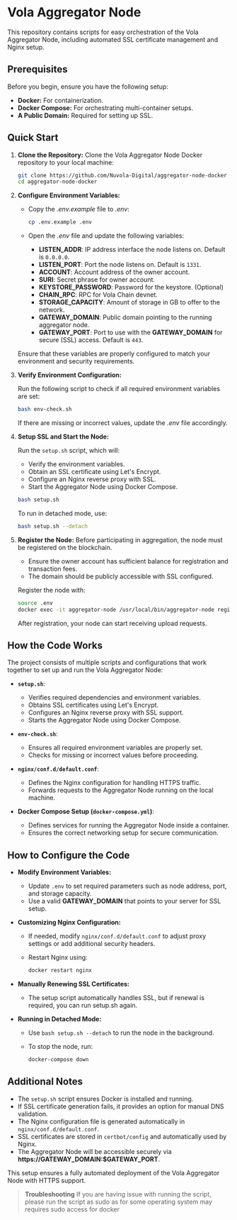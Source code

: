 # Vola Aggregator Node

This repository contains scripts for easy orchestration of the Vola Aggregator Node, including automated SSL certificate management and Nginx setup.

## Prerequisites

Before you begin, ensure you have the following setup:

- **Docker:** For containerization.
- **Docker Compose:** For orchestrating multi-container setups.
- **A Public Domain:** Required for setting up SSL.

## Quick Start

1.  **Clone the Repository:** Clone the Vola Aggregator Node Docker repository to your local machine:

    ```bash
    git clone https://github.com/Nuvola-Digital/aggregator-node-docker
    cd aggregator-node-docker

    ```

2.  **Configure Environment Variables:**

    - Copy the _.env.example_ file to _.env_:

      ```bash
      cp .env.example .env

      ```

    - Open the _.env_ file and update the following variables:

      - **LISTEN_ADDR**: IP address interface the node listens on. Default is `0.0.0.0`.
      - **LISTEN_PORT**: Port the node listens on. Default is `1331`.
      - **ACCOUNT**: Account address of the owner account.
      - **SURI**: Secret phrase for owner account.
      - **KEYSTORE_PASSWORD**: Password for the keystore. (Optional)
      - **CHAIN_RPC**: RPC for Vola Chain devnet.
      - **STORAGE_CAPACITY**: Amount of storage in GB to offer to the network.
      - **GATEWAY_DOMAIN**: Public domain pointing to the running aggregator node.
      - **GATEWAY_PORT**: Port to use with the **GATEWAY_DOMAIN** for secure (SSL) access. Default is `443`.

    Ensure that these variables are properly configured to match your environment and security requirements.

3.  **Verify Environment Configuration:**

    Run the following script to check if all required environment variables are set:

    ```bash
    bash env-check.sh

    ```

    If there are missing or incorrect values, update the _.env_ file accordingly.

4.  **Setup SSL and Start the Node:**

    Run the `setup.sh` script, which will:

    - Verify the environment variables.
    - Obtain an SSL certificate using Let's Encrypt.
    - Configure an Nginx reverse proxy with SSL.
    - Start the Aggregator Node using Docker Compose.

    ```bash
    bash setup.sh

    ```

    To run in detached mode, use:

    ```bash
    bash setup.sh --detach

    ```

5.  **Register the Node:** Before participating in aggregation, the node must be registered on the blockchain.

    - Ensure the owner account has sufficient balance for registration and transaction fees.
    - The domain should be publicly accessible with SSL configured.

    Register the node with:

    ```bash
    source .env
    docker exec -it aggregator-node /usr/local/bin/aggregator-node register --chain-rpc $CHAIN_RPC --address $ACCOUNT --gateway $GATEWAY_DOMAIN --gateway-port $GATEWAY_PORT --capacity $STORAGE_CAPACITY

    ```

    After registration, your node can start receiving upload requests.

## How the Code Works

The project consists of multiple scripts and configurations that work together to set up and run the Vola Aggregator Node:

- **`setup.sh`**:

  - Verifies required dependencies and environment variables.
  - Obtains SSL certificates using Let's Encrypt.
  - Configures an Nginx reverse proxy with SSL support.
  - Starts the Aggregator Node using Docker Compose.

- **`env-check.sh`**:

  - Ensures all required environment variables are properly set.
  - Checks for missing or incorrect values before proceeding.

- **`nginx/conf.d/default.conf`**:

  - Defines the Nginx configuration for handling HTTPS traffic.
  - Forwards requests to the Aggregator Node running on the local machine.

- **Docker Compose Setup (`docker-compose.yml`)**:

  - Defines services for running the Aggregator Node inside a container.
  - Ensures the correct networking setup for secure communication.

## How to Configure the Code

- **Modify Environment Variables:**

  - Update `.env` to set required parameters such as node address, port, and storage capacity.
  - Use a valid **GATEWAY_DOMAIN** that points to your server for SSL setup.

- **Customizing Nginx Configuration:**

  - If needed, modify `nginx/conf.d/default.conf` to adjust proxy settings or add additional security headers.
  - Restart Nginx using:

    ```bash
    docker restart nginx

    ```

- **Manually Renewing SSL Certificates:**

  - The setup script automatically handles SSL, but if renewal is required, you can run setup.sh again.

- **Running in Detached Mode:**

  - Use `bash setup.sh --detach` to run the node in the background.
  - To stop the node, run:

    ```bash
    docker-compose down

    ```

## Additional Notes

- The `setup.sh` script ensures Docker is installed and running.
- If SSL certificate generation fails, it provides an option for manual DNS validation.
- The Nginx configuration file is generated automatically in `nginx/conf.d/default.conf`.
- SSL certificates are stored in `certbot/config` and automatically used by Nginx.
- The Aggregator Node will be accessible securely via **https://GATEWAY_DOMAIN:$GATEWAY_PORT**.

This setup ensures a fully automated deployment of the Vola Aggregator Node with HTTPS support.

> **Troubleshooting**
> If you are having issue with running the script, please run the script as sudo as for some operating system may requires sudo access for docker
